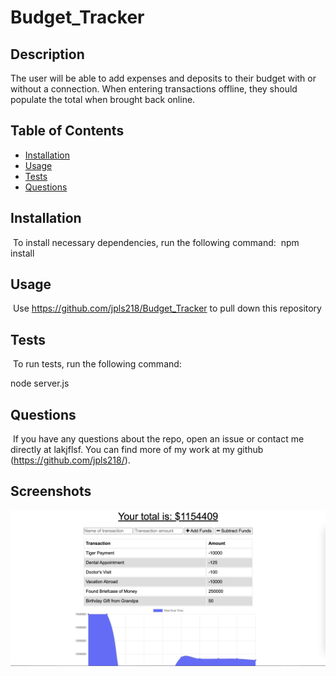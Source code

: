 # Budget_Tracker

  ## Description
  The user will be able to add expenses and deposits to their budget with or without a connection. When entering transactions offline, they should populate the total when brought back online.
  ​
  ## Table of Contents  ​
  * [Installation](#installation)
  ​
  * [Usage](#usage)
  ​
  * [Tests](#tests)
  ​
  * [Questions](#questions)
  ​
  ## Installation
  ​
  To install necessary dependencies, run the following command:
  ​
  npm install

  ## Usage
  ​
  Use https://github.com/jpls218/Budget_Tracker to pull down this repository
    
  ## Tests
  ​
  To run tests, run the following command:​

  node server.js

  ## Questions
  ​
  If you have any questions about the repo, open an issue or contact me directly at lakjflsf. You can find more of my work at my github (https://github.com/jpls218/).

  ## Screenshots

  ![Screenshot of App](Budget_Tracker.jpeg)